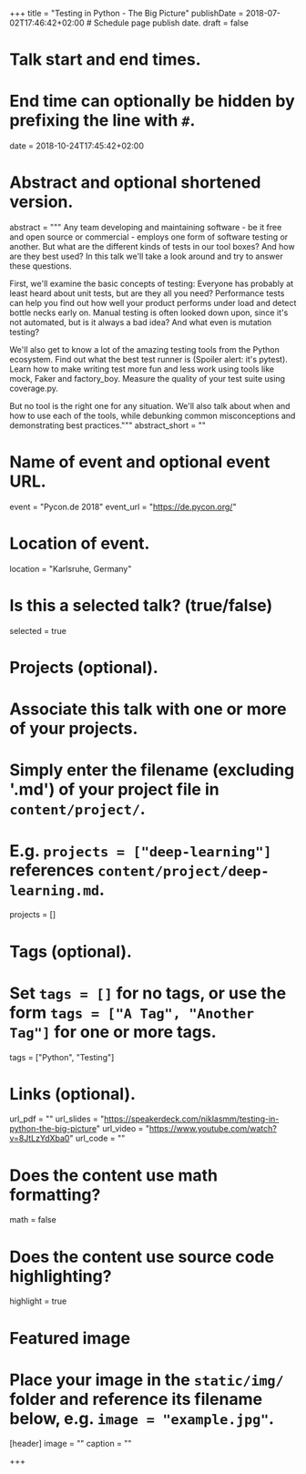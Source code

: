 +++
title = "Testing in Python - The Big Picture"
publishDate = 2018-07-02T17:46:42+02:00  # Schedule page publish date.
draft = false

# Talk start and end times.
#   End time can optionally be hidden by prefixing the line with `#`.
date = 2018-10-24T17:45:42+02:00


# Abstract and optional shortened version.
abstract = """
Any team developing and maintaining software - be it free and open source or commercial - employs one form of software testing or another. But what are the different kinds of tests in our tool boxes? And how are they best used? In this talk we'll take a look around and try to answer these questions.

First, we'll examine the basic concepts of testing: Everyone has probably at least heard about unit tests, but are they all you need? Performance tests can help you find out how well your product performs under load and detect bottle necks early on. Manual testing is often looked down upon, since it's not automated, but is it always a bad idea? And what even is mutation testing?

We'll also get to know a lot of the amazing testing tools from the Python ecosystem. Find out what the best test runner is (Spoiler alert: it's pytest). Learn how to make writing test more fun and less work using tools like mock, Faker and factory_boy. Measure the quality of your test suite using coverage.py.

But no tool is the right one for any situation. We'll also talk about when and how to use each of the tools, while debunking common misconceptions and demonstrating best practices."""
abstract_short = ""

# Name of event and optional event URL.
event = "Pycon.de 2018"
event_url = "https://de.pycon.org/"

# Location of event.
location = "Karlsruhe, Germany"

# Is this a selected talk? (true/false)
selected = true

# Projects (optional).
#   Associate this talk with one or more of your projects.
#   Simply enter the filename (excluding '.md') of your project file in `content/project/`.
#   E.g. `projects = ["deep-learning"]` references `content/project/deep-learning.md`.
projects = []

# Tags (optional).
#   Set `tags = []` for no tags, or use the form `tags = ["A Tag", "Another Tag"]` for one or more tags.
tags = ["Python", "Testing"]

# Links (optional).
url_pdf = ""
url_slides = "https://speakerdeck.com/niklasmm/testing-in-python-the-big-picture"
url_video = "https://www.youtube.com/watch?v=8JtLzYdXba0"
url_code = ""

# Does the content use math formatting?
math = false

# Does the content use source code highlighting?
highlight = true

# Featured image
# Place your image in the `static/img/` folder and reference its filename below, e.g. `image = "example.jpg"`.
[header]
image = ""
caption = ""

+++
